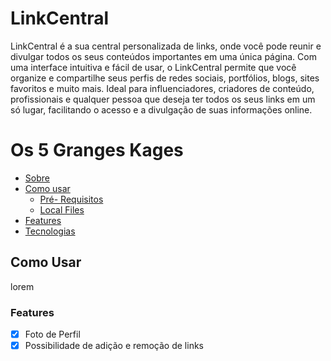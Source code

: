<h1> LinkCentral </h1>
 <a id="sobre"></a>
 <p> LinkCentral é a sua central personalizada de links, onde você pode reunir e divulgar todos os seus conteúdos importantes em uma única página. Com uma interface intuitiva e fácil de usar, o LinkCentral permite que você organize e compartilhe seus perfis de redes sociais, portfólios, blogs, sites favoritos e muito mais. Ideal para influenciadores, criadores de conteúdo, profissionais e qualquer pessoa que deseja ter todos os seus links em um só lugar, facilitando o acesso e a divulgação de suas informações online. </p>

<a name="ancora"></a>
# Os 5 Granges Kages
- [Sobre](#sobre)
- [Como usar](#como-usar)
  - [Pré- Requisitos](#pre-requisitos)
  - [Local Files](#local-files)
- [Features](#features)
- [Tecnologias](#tecnologias)

<a id="como-usar"></a>
<h2>Como Usar</h2>
<p>lorem</p>

<a id="features"></a>
<h3>Features</h3>

- [X] Foto de Perfil
- [X] Possibilidade de adição e remoção de links
